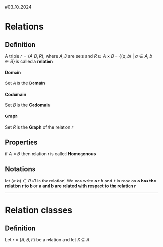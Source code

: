 #03_10_2024

# Relations

## Definition
A triple $r = (A, B, R)$, where $A, B$ are sets and 
$R \subseteq A \times B = \{ (a,b)\ |\ a \in A,\ b \in B \}$
is called a **relation**
#### Domain
Set $A$ is the **Domain**
#### Codomain
Set $B$ is the **Codomain**
#### Graph
Set $R$ is the **Graph** of the relation $r$

## Properties
if $A=B$ then relation $r$ is called **Homogenous**

## Notations
let $(a,b) \in R$  ($R$ is the relation)
We can write $\mathbf a \ r\ b$ and it is read as 
**a has the relation r to b** 
or
**a and b are related with respect to the relation r**


-----
# Relation classes
## Definition
Let $r = (A,B,R)$ be a relation and let $X \subseteq A$.

